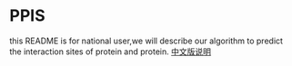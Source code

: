# PPIS
this README is for national user,we will describe our algorithm to predict the interaction sites of protein and protein.
[中文版说明]()
